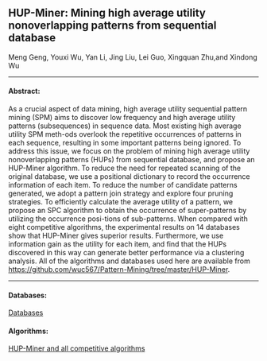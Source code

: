 ## HUP-Miner: Mining high average utility nonoverlapping patterns from sequential database

Meng Geng, Youxi Wu, Yan Li, Jing Liu, Lei Guo, Xingquan Zhu,and Xindong Wu

***

#### Abstract:
As a crucial aspect of data mining, high average utility sequential pattern mining (SPM) aims to discover low frequency and high average utility patterns (subsequences) in sequence data. Most existing high average utility SPM meth-ods overlook the repetitive occurrences of patterns in each sequence, resulting in some important patterns being ignored. To address this issue, we focus on the problem of mining high average utility nonoverlapping patterns (HUPs) from sequential database, and propose an HUP-Miner algorithm. To reduce the need for repeated scanning of the original database, we use a positional dictionary to record the occurrence information of each item. To reduce the number of candidate patterns generated, we adopt a pattern join strategy and explore four pruning strategies. To efficiently calculate the average utility of a pattern, we propose an SPC algorithm to obtain the occurrence of super-patterns by utilizing the occurrence posi-tions of sub-patterns. When compared with eight competitive algorithms, the experimental results on 14 databases show that HUP-Miner gives superior results. Furthermore, we use information gain as the utility for each item, and find that the HUPs discovered in this way can generate better performance via a clustering analysis. All of the algorithms and databases used here are available from https://github.com/wuc567/Pattern-Mining/tree/master/HUP-Miner.

---

#### Databases:
[Databases](https://github.com/wuc567/Pattern-Mining/blob/master/HUP-Miner/Databases)

#### Algorithms:

[HUP-Miner and all competitive algorithms](https://github.com/wuc567/Pattern-Mining/blob/master/HUP-Miner/Algorithms)
 

